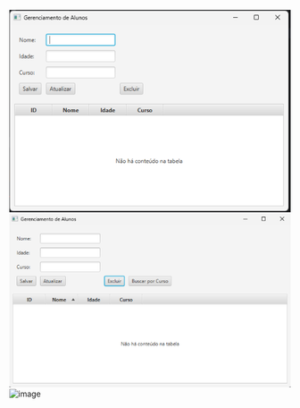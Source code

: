![Evidência da aplicação funcionando](docs/evidencia.png)
![Evidência da aplicação funcionando](docs/Evidencia2.png)
![image](https://github.com/user-attachments/assets/9f6c91ec-34de-42d6-a2ed-bab740488fae)
